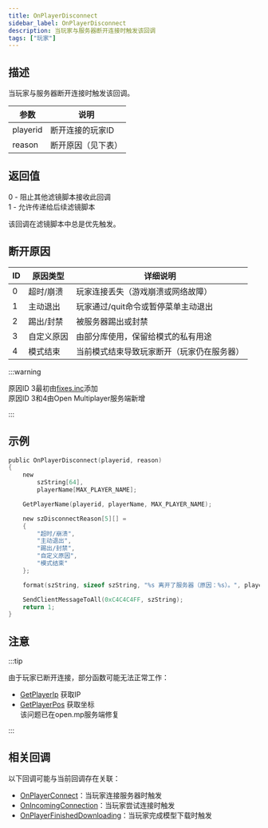 ```yaml
---
title: OnPlayerDisconnect
sidebar_label: OnPlayerDisconnect
description: 当玩家与服务器断开连接时触发该回调
tags: ["玩家"]
---
```


## 描述

当玩家与服务器断开连接时触发该回调。

| 参数     | 说明               |
| -------- | ------------------ |
| playerid | 断开连接的玩家ID   |
| reason   | 断开原因（见下表） |

## 返回值

0 - 阻止其他滤镜脚本接收此回调  
1 - 允许传递给后续滤镜脚本

该回调在滤镜脚本中总是优先触发。

## 断开原因

| ID  | 原因类型   | 详细说明                                   |
| --- | ---------- | ------------------------------------------ |
| 0   | 超时/崩溃  | 玩家连接丢失（游戏崩溃或网络故障）         |
| 1   | 主动退出   | 玩家通过/quit命令或暂停菜单主动退出        |
| 2   | 踢出/封禁  | 被服务器踢出或封禁                         |
| 3   | 自定义原因 | 由部分库使用，保留给模式的私有用途         |
| 4   | 模式结束   | 当前模式结束导致玩家断开（玩家仍在服务器） |

:::warning

原因ID 3最初由[fixes.inc](https://github.com/pawn-lang/sa-mp-fixes)添加  
原因ID 3和4由Open Multiplayer服务端新增

:::

## 示例

```c
public OnPlayerDisconnect(playerid, reason)
{
    new
        szString[64],
        playerName[MAX_PLAYER_NAME];

    GetPlayerName(playerid, playerName, MAX_PLAYER_NAME);

    new szDisconnectReason[5][] =
    {
        "超时/崩溃",
        "主动退出",
        "踢出/封禁",
        "自定义原因",
        "模式结束"
    };

    format(szString, sizeof szString, "%s 离开了服务器（原因：%s）。", playerName, szDisconnectReason[reason]);

    SendClientMessageToAll(0xC4C4C4FF, szString);
    return 1;
}
```

## 注意

:::tip

由于玩家已断开连接，部分函数可能无法正常工作：

- [GetPlayerIp](../functions/GetPlayerIp) 获取IP
- [GetPlayerPos](../functions/GetPlayerPos) 获取坐标  
  该问题已在open.mp服务端修复

:::

## 相关回调

以下回调可能与当前回调存在关联：

- [OnPlayerConnect](OnPlayerConnect)：当玩家连接服务器时触发
- [OnIncomingConnection](OnIncomingConnection)：当玩家尝试连接时触发
- [OnPlayerFinishedDownloading](OnPlayerFinishedDownloading)：当玩家完成模型下载时触发

